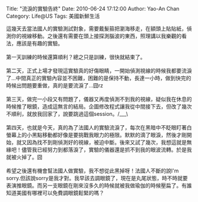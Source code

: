 Title: "流淚的實驗告終"
Date: 2010-06-24 17:12:00
Author: Yao-An Chan
Category: Life@US
Tags: 美國新鮮生活


<div class='post'>
這幾天去當法國人的實驗測試對象，需要戴髮箍把瀏海移走，在額頭上貼貼紙，偵測你的視線移動。之後還有需要在頭上接探測腦波的東西，照理講以我樂觀的看法，應該是有趣的實驗。<br /><br />第一天訓練的時候還算順利？總之只是訓練，很快就結束了。<br /><br />第二天，正式上場才發現這實驗真的好傷眼睛，一開始偵測視線的時候我都要流淚了...中間真正的實驗內容並不困難，困難的是保持不動，長達一小時，做到快完的時候出問題要重做，真的是要流淚了...囧rz<br /><br />第三天，做完一小段又有問題了，儀器又再度偵測不到我的視線，疑似我在休息的時候推了眼鏡，造成這無言的結局。企圖修改程式讓我從中間接下去，但改了幾次不順利，就放我回家了，說要跳過這個session。/___\<br /><br />第四天，也就是今天，真的為了法國人的實驗流淚了，每次在黑暗中不眨眼盯著白螢幕上的小黑點移動都好像是要挑戰我眼力的極限。默默的滴了眼淚，然後才剛開始，就又因為找不到剛偵測好的視線，被迫中斷。後來又試了幾次，我想這就是無緣吧！儘管我已經努力到都落淚了，實驗的儀器還是抓不到我的眼波流轉。於是我就被火掉了。囧<br /><br />希望之後還有機會幫法國人做實驗，我不想從此黑掉呀！法國人不斷的說I'm sorry.但該說sorry是我才對。我早該去調眼鏡了，現在是丸尾狀態，時不時就要表演推眼鏡。而另一支眼鏡在剛來沒多久的時候就被我做瑜伽的時候壓扁了。有誰知道美國有哪裡可以免費調眼鏡鬆緊的嗎？</div>

